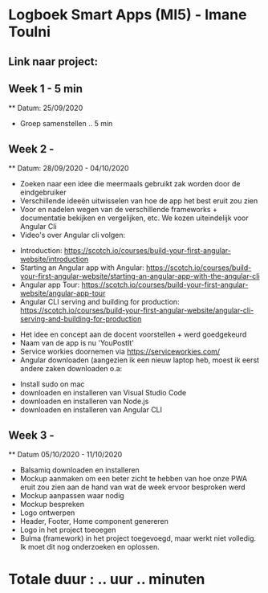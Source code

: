 # Logboek Smart Apps (MI5) - Imane Toulni
## Link naar project: 

## Week 1 - 5 min 
** Datum: 25/09/2020
* Groep samenstellen .. 5 min 

## Week 2 - 
** Datum: 28/09/2020 - 04/10/2020
* Zoeken naar een idee die meermaals gebruikt zak worden door de eindgebruiker
* Verschillende ideeën uitwisselen van hoe de app het best eruit zou zien
* Voor en nadelen wegen van de verschillende frameworks + documentatie bekijken en vergelijken, etc. We kozen uiteindelijk voor Angular Cli 
* Video's over Angular cli volgen: 
- Introduction: https://scotch.io/courses/build-your-first-angular-website/introduction
- Starting an Angular app with Angular: https://scotch.io/courses/build-your-first-angular-website/starting-an-angular-app-with-the-angular-cli
- Angular app Tour: https://scotch.io/courses/build-your-first-angular-website/angular-app-tour
- Angular CLI serving and building for production: https://scotch.io/courses/build-your-first-angular-website/angular-cli-serving-and-building-for-production
* Het idee en concept aan de docent voorstellen + werd goedgekeurd 
* Naam van de app is nu 'YouPostIt'
* Service workies doornemen via  https://serviceworkies.com/
* Angular downloaden (aangezien ik een nieuw laptop heb, moest ik eerst andere zaken downloaden o.a:
- Install sudo on mac
- downloaden en installeren van Visual Studio Code
- downloaden en installeren van Node.js
- downloaden en installeren van Angular CLI

## Week 3 - 
** Datum 05/10/2020 - 11/10/2020
* Balsamiq downloaden en installeren 
* Mockup aanmaken om een beter zicht te hebben van hoe onze PWA eruit zou zien aan de hand van wat de week ervoor besproken werd
* Mockup aanpassen waar nodig
* Mockup bespreken
* Logo ontwerpen
* Header, Footer, Home component genereren 
* Logo in het project toeoegen 
* Bulma (framework) in het project toegevoegd, maar werkt niet volledig. Ik moet dit nog onderzoeken en oplossen.

# Totale duur : .. uur .. minuten
